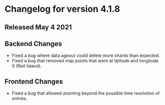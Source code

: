 # Changelog for version 4.1.8

## Released May 4 2021

## Backend Changes
* Fixed a bug where data ageout could delete more shards than expected. 
* Fixed a bug that removed map points that were at latitude and longitude 0 (Null Island).

## Frontend Changes
* Fixed a bug that allowed zooming beyond the possible time resolution of entries.


